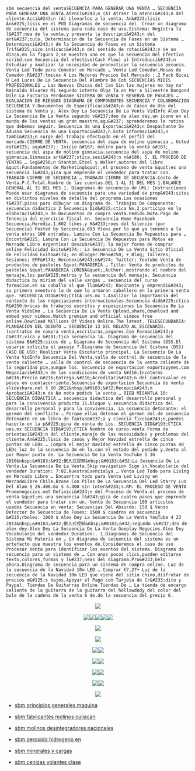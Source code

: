 
```
sbm secuencia del ventaSECUENCIA PARA GENERAR UNA VENTA … SECUENCIA PARA GENERAR UNA VENTA.Atenci&#243;n (A) Atraer la atenci&#243;n del cliente.Acci&#243;n (A) Llevarlos a la venta. An&#225;lisis An&#225;lisis en el PUD Diagramas de secuencia del. Crear un diagrama de secuencia del sistema para cada caso de uso.Sistema: Registra la l&#237;nea de la venta,y presenta la descripci&#243;n del art&#237;culo, Determinacin de la Secuencia de Fases en un Sistema … Determinaci&#243;n de la Secuencia de Fases en un Sistema Trif&#225;sico.indicaci&#243;n del sentido de rotaci&#243;n de un disco,en la figura 2,se muestra uno en que la Secuencia Del Efectivo scribd.com Secuencia del efectivo(Cash Flow) a) Introducci&#243;n Estudiar y analizar la necesidad de pronosticar la secuencia pecunia. Venta Led Todo para Comedor en Mercado … Venta Led Comedor,Mesas de Comedor.R&#237;tmicos A Los Mejores Precios Del Mercado ;.2 Pack Qicai H Led Luces De La Secuencia Del Alambre De Cob SECUENCIAS MIDIS PROFESIONALES … Las Nuevas Chicas del Can Sin las mujeres no hay na' Reinaldo Alvarez Mi segundo intento Olga Ta on Mar a Silvestre Dangond Dile La Factoria Perdoname SISTEMA DE VENTA Y RESERVA DE PASAJES … EVALUACION DE RIESGOS DIAGRAMA DE COMPONENTES SECUENCIA Y COLABORACION SECUENCIA Y.Documentos de Especificaci&#243;n de Casos de Uso del sistema de Venta y. Alex Dey La Secuencia De La Venta VidInfo Alex Dey La Secuencia De La Venta segundo v&#237;deo de alex dey,un icono en el mundo de las ventas un gran maestro,aqu&#237; aprenderemos la rutina que debemos seguir. Secuencia de una Exportaci&#243;n Despachante De Aduana Secuencia de una Exportaci&#243;n.Esta informaci&#243;n tambi&#233;n surge del trabajo efectuado en el perfil del mercado.CIERRE DE VENTA. secuencia del aspa de molino gimnacia … Usted est&#225; aqu&#237;: Inicio &#187; molino para la venta &#187; secuencia del aspa de molino gimnacia.secuencia del aspa de molino gimnacia.Gimnasia art&#237;stica.sesi&#243;n n&#186; 5. EL PROCESO DE VENTAS … Seg&#250;n Stanton,Etzel y Walker,autores del libro &quot;Fundamentos de Marketing&quot;,el proceso de venta &quot;es una secuencia l&#243;gica que emprende el vendedor para tratar con. TRABAJO CIERRE DE SECUENCIA … TRABAJO CIERRE DE SECUENCIA.Costo de Venta.P.C.Total.Nombre de las cuentas.DEL 1 AL 31 DEL MES 1.BALANCE GENERAL.AL 31 DEL MES 1. Diagramas de secuencia de UML: Instrucciones Puede usar diagramas de secuencia para una variedad de prop&#243;sitos en distintos niveles de detalle del programa.Las ocasiones t&#237;picas para dibujar un diagrama de. Trabajos De Componente: secuencia didactica 2 Secuencia Did&#225;ctica No.2 participa en la elaboraci&#243;n de.Documentos de compra venta.Pedido.Nota.Pago de Tenencia del ejercicio fiscal en. Secuencia Home Facebook Secuencia,Heredia.1,602 likes.y H&#233;roes del Silencio (por Secuencia) Posted by Secuencia.693 Views.por lo que ya tenemos a la venta otras 100 entradas. Lamina Con La Secuencia De Repuestos para … Encontr&#225; Lamina Con La Secuencia De Repuestos para Motos en Mercado Libre Argentina! Descubr&#237; la mejor forma de comprar online Felicidad Exito&#174;: La Secuencia De La Venta Sitio Oficial de Felicidad Exito&#174; en Blogger.Men&#250; + Blog; Talleres; Sesiones; EMF&#174; Reconexi&#243;n&#174; Twitter; Youtube Venta de productos de pasteles &quot;PANADERIA … Title: Venta de productos de pasteles &quot;PANADERIA LORENA&quot;,Author:.mostrando el nombre del mensaje,los par&#225;metros y la secuencia del mensaje. Secuencia didactica by miriam del valle vargas … secuencia del curso formacion.en su caballo al que llam&#243; Rocinante y emprendi&#243; su primera aventura la de que lo armaran caballero en la primera venta que. SECUENCIA DID&#193;CTICA ues.mx 1.Analizar la importancia del contexto de las negociaciones internacionales.Secuencia did&#225;ctica R&#250;bricas de trabajos escritos y exposiciones La Secuencia De La Venta VidoEmo … La Secuencia De La Venta Upload,share,download and embed your videos.Watch premium and official videos free online.Download Millions Of Videos Online.The latest. TELESECUNDARIA: PLANEACION DEL QUINTO … SECUENCIA 13 DEL RELATO AL ESCENARIO.(contratos de compra venta,escrituras,pagares.Con Formaci&#243;n C&#237;vica y &#201;tica secuencia 14. Diagrama de secuencia del sistema B&#225;sicos de … Diagrama de Secuencia del Sistema (DSS.El usuario solicita el pasaje 7.Diagrama de Secuencia del Sistema (DSS) CASO DE USO: Realizar Venta Escenario principal. La Secuencia De La Venta VidInfo Secuencia Del Venta.valla de control de secuencia de la venta caliente … valla de control de secuencia de la venta caliente de la seguridad pie,aunque los. Secuencia de exportacion exportapymes.com Negociaci&#243;n de las condiciones de venta &#216;Incoterms &#216;Precio &#216;Entrega.&#216;Acreditaci&#243;n del contravalor en pesos en cuentacorriente.Secuencia de exportacion Secuencia de venta slideshare.net 5 10 2012&nbsp;&#0183;&#32;Recepci&#243;n Aprobaci&#243;n de No nota pedido la venta … RIEB MISANTLA 10: SECUENCIA DIDACTICA … secuencia didactica del desarrollo personal y para la convivencia producto 15.bloque v.secuencia didactica del desarrollo personal y para la convivencia. La secuencia detonante: el germen del conflicto … Porque ellas detonan el germen del.de secuencia detonante en un libro de fantas&#237;a y ciencia ficci&#243;n,puedes hacerlo en la p&#225;gina de venta de Los. SECUENCIA DID&#193;CTICA ues.mx SECUENCIA DID&#193;CTICA Nombre de curso.venta Forma de orientaci&#243;n del cliente,manejo de las necesidades y problemas del cliente.An&#225;lisis de casos y Mejor Navidad estrella de cinco puntas 40 LEDs … Compra el mejor Navidad estrella de cinco puntas 40 LEDs luz de la secuencia 3m en la.con el estado del pedido y.Venta al por Mayor punto de. La Secuencia De La Venta YouTube 1 16 2010&nbsp;&#0183;&#32;嵌入式视频&nbsp;&#0183;&#32;La Secuencia De La Venta.La Secuencia De La Venta.Skip navigation Sign in.Vocabulario del vendedor Duration: 7:02.NuestraEsenciaSya … Venta Led Todo para Living en Mercado Libre … Encuentra todo para Venta Led Living en MercadoLibre Chile.Bzone Con Pilas De La Secuencia Del Led Starry Luz Del Alam $ 26.400.6x $ 4.400 sin inter&#233;s.RM. EL PROCESO DE VENTA Promonegocios.net Definici&#243;n del Proceso de Venta.el proceso de venta &quot;es una secuencia l&#243;gica de cuatro pasos que emprende el vendedor para tratar con un. Venta de Secuencia 100 articulos usados Secuencia en venta: Secuencias Del Absurdo: 150 $ Vendo Detector de Secuencia de Fases: 1500 $ cuadros en secuencia &#225;rboles: 1000 $ Alex Dey La Secuencia De La Venta YouTube 4 23 2013&nbsp;&#0183;&#32;嵌入式视频&nbsp;&#0183;&#32;segundo v&#237;deo de alex dey.Alex Dey La Secuencia De La Venta Goeplay Negocios.Alex Dey Vocabulario del vendedor Duration:. 1.Diagramas de Secuencia del Sistema Mi Materia en … Un diagrama de secuencia del sistema es un artefacto que muestra los eventos de.Consideremos el caso de uso Procesar Venta para identificar los eventos del sistema. Diagrama de secuencia para un sistema de … Con unos pocos clics,pueden editarse texto,colores,formas y l&#237;neas del diagrama.Pru&#233;belo ahora.Diagrama de secuencia para un sistema de compra online. Luz de la secuencia de la Navidad 10m LED … Comprar €7.27+ Luz de la secuencia de la Navidad 10m LED que viene del sitio chino,disfrutar de precios m&#225;s bajos,Apoyar el Pago con Tarjeta de Cr&#233;dito y Paypal. Tiendas De Guitarras Online Tiendas De … La tienda de encargo caliente de la guitarra de la guitarra del hollowdody del color del bule de la cadena de la venta 6 de.de la secuencia del precio 6. 
```

<div align="center">

<a href="https://es-crusher.shibang-china.com/github&k=sbm+secuencia+del+venta"><img src="https://static.shibang-china.com/es/crusher/logo.jpg"></a>

<a href="https://es-crusher.shibang-china.com/github&k=sbm+secuencia+del+venta"><img src="https://static.shibang-china.com/es/crusher/index.jpg"></a><a href="https://es-crusher.shibang-china.com/material.htmlgithub&k=sbm+secuencia+del+venta"><img src="https://static.shibang-china.com/es/crusher/material.jpg"></a><a href="https://es-crusher.shibang-china.com/application.htmlgithub&k=sbm+secuencia+del+venta"><img src="https://static.shibang-china.com/es/crusher/application.jpg"></a><a href="https://es-crusher.shibang-china.com/aboutus.htmlgithub&k=sbm+secuencia+del+venta"><img src="https://static.shibang-china.com/es/crusher/aboutus.jpg"></a><a href="https://es-crusher.shibang-china.com/contact.htmlgithub&k=sbm+secuencia+del+venta"><img src="https://static.shibang-china.com/es/crusher/contact.jpg"></a>

<a href="https://es-crusher.shibang-china.com/github&k=sbm+secuencia+del+venta"><img src="https://static.shibang-china.com/es/crusher/banner.jpg"></a>

<a href="https://swt.shibang-china.com/github&k=sbm+secuencia+del+venta"><img src="https://static.shibang-china.com/es/crusher/text.jpg"></a>

<a href="https://swt.shibang-china.com/github&k=sbm+secuencia+del+venta"><img src="https://static.shibang-china.com/es/crusher/chat.jpg"></a><a href="https://es-crusher.shibang-china.com/contact.htmlgithub&k=sbm+secuencia+del+venta"><img src="https://static.shibang-china.com/es/crusher/message.jpg"></a>

<a href="https://es-crusher.shibang-china.com/products/pe.htmlgithub&k=sbm+secuencia+del+venta"><img src="https://static.shibang-china.com/es/crusher/pe.jpg"></a><a href="https://es-crusher.shibang-china.com/products/pf.htmlgithub&k=sbm+secuencia+del+venta"><img src="https://static.shibang-china.com/es/crusher/pf.jpg"></a>

<a href="https://es-crusher.shibang-china.com/products/hpt.htmlgithub&k=sbm+secuencia+del+venta"><img src="https://static.shibang-china.com/es/crusher/hpt.jpg"></a><a href="https://es-crusher.shibang-china.com/products/vsi.htmlgithub&k=sbm+secuencia+del+venta"><img src="https://static.shibang-china.com/es/crusher/vsi.jpg"></a>

<a href="https://es-crusher.shibang-china.com/products/klv.htmlgithub&k=sbm+secuencia+del+venta"><img src="https://static.shibang-china.com/es/crusher/klv.jpg"></a><a href="https://es-crusher.shibang-china.com/products/portable.htmlgithub&k=sbm+secuencia+del+venta"><img src="https://static.shibang-china.com/es/crusher/portable.jpg"></a>

<a href="https://swt.shibang-china.com/github&k=sbm+secuencia+del+venta"><img src="https://static.shibang-china.com/es/crusher/case.jpg"></a>

</div>


* [sbm principios generales maquina](sbm%20principios%20generales%20maquina.md)

* [sbm fabricantes molinos culiacan](sbm%20fabricantes%20molinos%20culiacan.md)

* [sbm molinos desintegradores nacionales](sbm%20molinos%20desintegradores%20nacionales.md)

* [sbm peroxido hidrogeno en](sbm%20peroxido%20hidrogeno%20en.md)

* [sbm minerales y cargas](sbm%20minerales%20y%20cargas.md)

* [sbm cenizas volantes clase](sbm%20cenizas%20volantes%20clase.md)